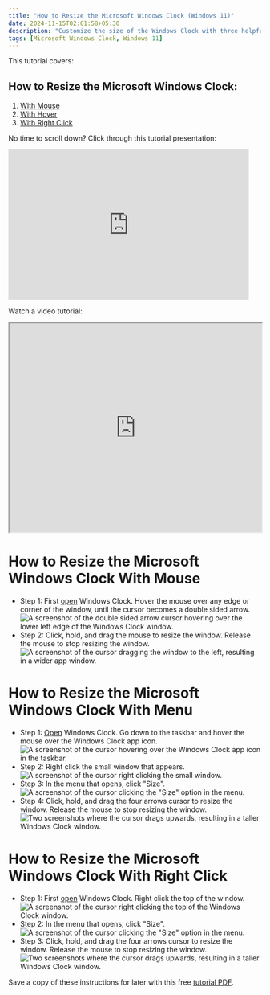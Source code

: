```yaml
---
title: "How to Resize the Microsoft Windows Clock (Windows 11)"
date: 2024-11-15T02:01:58+05:30
description: "Customize the size of the Windows Clock with three helpful tips."
tags: [Microsoft Windows Clock, Windows 11]
---
```

This tutorial covers:

## How to Resize the Microsoft Windows Clock:
1. [With Mouse](#1)
2. [With Hover](#2)
3. [With Right Click](#3)

<p>No time to scroll down? Click through this tutorial presentation:</p>
<iframe src="https://docs.google.com/presentation/d/1uYhGo_1kr60Ohq_zNJE6jszlw4RF8RVPtb0B8n3LvdQ/embed?start=false&loop=false&delayms=3000" frameborder="0" width="480" height="299" allowfullscreen="true" mozallowfullscreen="true" webkitallowfullscreen="true"></iframe>

<br />

Watch a video tutorial:
<iframe class="BLOG_video_class" allowfullscreen="" youtube-src-id="4lVbyBaIYSc" width="100%" height="416" src="https://www.youtube.com/embed/4lVbyBaIYSc"></iframe>

<br />

<h1 id="1">How to Resize the Microsoft Windows Clock With Mouse</h1>

* Step 1: First [open](https://qhtutorials.github.io/posts/how-to-open-microsoft-windows-clock/) Windows Clock. Hover the mouse over any edge or corner of the window, until the cursor becomes a double sided arrow. <div class="stepimage">![A screenshot of the double sided arrow cursor hovering over the lower left edge of the Windows Clock window.](bloghoverresizemouse1edit.png "Hover over the edge/corner")</div>
* Step 2: Click, hold, and drag the mouse to resize the window. Release the mouse to stop resizing the window. <div class="stepimage">![A screenshot of the cursor dragging the window to the left, resulting in a wider app window.](bloghoverresizemouse2edit.png "Drag the mouse")</div>

<h1 id="2">How to Resize the Microsoft Windows Clock With Menu</h1>

* Step 1: [Open](https://qhtutorials.github.io/posts/how-to-open-microsoft-windows-clock/) Windows Clock. Go down to the taskbar and hover the mouse over the Windows Clock app icon. <div class="stepimage">![A screenshot of the cursor hovering over the Windows Clock app icon in the taskbar.](bloghoveroverappiconedit.png "Hover over the app icon")</div>
* Step 2: Right click the small window that appears. <div class="stepimage">![A screenshot of the cursor right clicking the small window.](blogrightclicksmallwindowedit.png "Right click the small window")</div>
* Step 3: In the menu that opens, click "Size". <div class="stepimage">![A screenshot of the cursor clicking the "Size" option in the menu.](bloghoverrightclicksizeedit.png "Click 'Size' ")</div>
* Step 4: Click, hold, and drag the four arrows cursor to resize the window. Release the mouse to stop resizing the window. <div class="stepimage">![Two screenshots where the cursor drags upwards, resulting in a taller Windows Clock window.](bloghoverrightclickresize.png "Drag the mouse")</div>

<h1 id="3">How to Resize the Microsoft Windows Clock With Right Click</h1>

* Step 1: First [open](https://qhtutorials.github.io/posts/how-to-maximize-windows-clock/) Windows Clock. Right click the top of the window. <div class="stepimage">![A screenshot of the cursor right clicking the top of the Windows Clock window.](blogrightclicktopsizeedit.png "Right click the top of the window")</div>
* Step 2: In the menu that opens, click "Size". <div class="stepimage">![A screenshot of the cursor clicking the "Size" option in the menu.](blogrightclicktopsize2edit.png "Click 'Size' ")</div>
* Step 3: Click, hold, and drag the four arrows cursor to resize the window. Release the mouse to stop resizing the window. <div class="stepimage">![Two screenshots where the cursor drags upwards, resulting in a taller Windows Clock window.](bloghoverrightclickresize.png "Drag the mouse")</div>

Save a copy of these instructions for later with this free [tutorial PDF](https://drive.google.com/file/d/17JbZqFAvPaHJAQ57JD2ZVVLTJ3Ykkdjj/view?usp=sharing).

<br />







